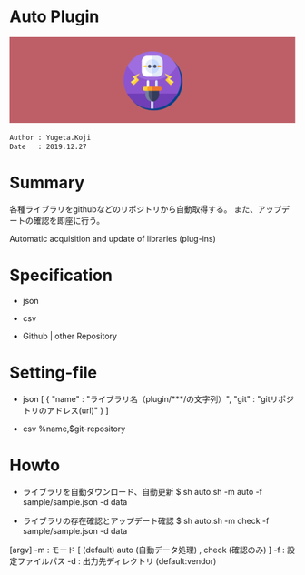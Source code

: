 Auto Plugin
==

![title-banner](docs/banner.png)

```
Author : Yugeta.Koji
Date   : 2019.12.27
```

# Summary
各種ライブラリをgithubなどのリポジトリから自動取得する。
また、アップデートの確認を即座に行う。

Automatic acquisition and update of libraries (plug-ins)


# Specification
- json

- csv

- Github | other Repository


# Setting-file

- json
[
  {
    "name" : "ライブラリ名（plugin/***/の文字列）",
    "git"  : "gitリポジトリのアドレス(url)"
  }
]

- csv
%name,$git-repository



# Howto
- ライブラリを自動ダウンロード、自動更新
$ sh auto.sh -m auto -f sample/sample.json -d data

- ライブラリの存在確認とアップデート確認
$ sh auto.sh -m check -f sample/sample.json -d data


[argv]
-m : モード [ (default) auto (自動データ処理) , check (確認のみ) ]
-f : 設定ファイルパス
-d : 出力先ディレクトリ (default:vendor)


